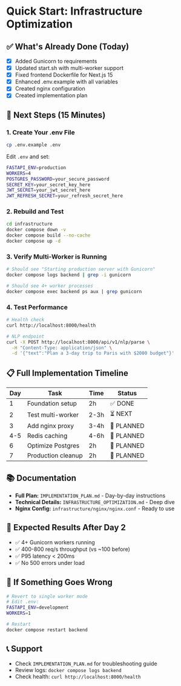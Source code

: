 # Quick Start: Infrastructure Optimization

## ✅ What's Already Done (Today)

- [x] Added Gunicorn to requirements
- [x] Updated start.sh with multi-worker support
- [x] Fixed frontend Dockerfile for Next.js 15
- [x] Enhanced .env.example with all variables
- [x] Created nginx configuration
- [x] Created implementation plan

## 🚀 Next Steps (15 Minutes)

### 1. Create Your .env File
```bash
cp .env.example .env
```

Edit `.env` and set:
```bash
FASTAPI_ENV=production
WORKERS=4
POSTGRES_PASSWORD=your_secure_password
SECRET_KEY=your_secret_key_here
JWT_SECRET=your_jwt_secret_here
JWT_REFRESH_SECRET=your_refresh_secret_here
```

### 2. Rebuild and Test
```bash
cd infrastructure
docker compose down -v
docker compose build --no-cache
docker compose up -d
```

### 3. Verify Multi-Worker is Running
```bash
# Should see "Starting production server with Gunicorn"
docker compose logs backend | grep -i gunicorn

# Should see 4+ worker processes
docker compose exec backend ps aux | grep gunicorn
```

### 4. Test Performance
```bash
# Health check
curl http://localhost:8000/health

# NLP endpoint
curl -X POST http://localhost:8000/api/v1/nlp/parse \
  -H "Content-Type: application/json" \
  -d '{"text":"Plan a 3-day trip to Paris with $2000 budget"}'
```

## 📋 Full Implementation Timeline

| Day | Task | Time | Status |
|-----|------|------|--------|
| 1 | Foundation setup | 2h | ✅ DONE |
| 2 | Test multi-worker | 2-3h | ⏳ NEXT |
| 3 | Add nginx proxy | 3-4h | 📅 PLANNED |
| 4-5 | Redis caching | 4-6h | 📅 PLANNED |
| 6 | Optimize Postgres | 2h | 📅 PLANNED |
| 7 | Production cleanup | 2h | 📅 PLANNED |

## 📚 Documentation

- **Full Plan:** `IMPLEMENTATION_PLAN.md` - Day-by-day instructions
- **Technical Details:** `INFRASTRUCTURE_OPTIMIZATION.md` - Deep dive
- **Nginx Config:** `infrastructure/nginx/nginx.conf` - Ready to use

## 🎯 Expected Results After Day 2

- ✅ 4+ Gunicorn workers running
- ✅ 400-800 req/s throughput (vs ~100 before)
- ✅ P95 latency < 200ms
- ✅ No 500 errors under load

## 🚨 If Something Goes Wrong

```bash
# Revert to single worker mode
# Edit .env:
FASTAPI_ENV=development
WORKERS=1

# Restart
docker compose restart backend
```

## 📞 Support

- Check `IMPLEMENTATION_PLAN.md` for troubleshooting guide
- Review logs: `docker compose logs backend`
- Check health: `curl http://localhost:8000/health`
